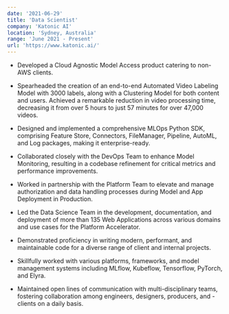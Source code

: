 ```yaml
---
date: '2021-06-29'
title: 'Data Scientist'
company: 'Katonic AI'
location: 'Sydney, Australia'
range: 'June 2021 - Present'
url: 'https://www.katonic.ai/'
---
```


- Developed a Cloud Agnostic Model Access product catering to non-AWS clients.

- Spearheaded the creation of an end-to-end Automated Video Labeling Model with 3000 labels, along with a Clustering Model for both content and users. Achieved a remarkable reduction in video processing time, decreasing it from over 5 hours to just 57 minutes for over 47,000 videos.

- Designed and implemented a comprehensive MLOps Python SDK, comprising Feature Store, Connectors, FileManager, Pipeline, AutoML, and Log packages, making it enterprise-ready.

- Collaborated closely with the DevOps Team to enhance Model Monitoring, resulting in a codebase refinement for critical metrics and performance improvements.

- Worked in partnership with the Platform Team to elevate and manage authorization and data handling processes during Model and App Deployment in Production.

- Led the Data Science Team in the development, documentation, and deployment of more than 135 Web Applications across various domains and use cases for the Platform Accelerator.

- Demonstrated proficiency in writing modern, performant, and maintainable code for a diverse range of client and internal projects.

- Skillfully worked with various platforms, frameworks, and model management systems including MLflow, Kubeflow, Tensorflow, PyTorch, and Elyra.

- Maintained open lines of communication with multi-disciplinary teams, fostering collaboration among engineers, designers, producers, and - clients on a daily basis.
<!--
- Built a Cloud Agnostic Model Access product to non-AWS clients.
- Developed an Automated Video Labeling Model with 3000 labels (end-to-end Pipeline) & Clustering Model (content & users) and Reduce time to process all 47000+ videos reduced to 57 mins.
- Created an enterprise-ready multi-package MLOps Python SDK consists of Feature Store, Connectors, FileManager, Pipeline, AutoML & Log packages.
- Collaborated with the DevOps Team on Model Monitoring to Review and Update the codebase for key metrics & better performance.
- Partnered with Platform Team to Improve & Manage Authorization & Data Handling on Model & App Deployment in Production.
- Lead Data Science Team on Development, Documentation and Deployment of 135+ Web Applications on different domains & use cases for Platform Accelerator.
- Write modern, performant, maintainable code for a diverse array of client and internal projects
- Work with a variety of different platforms, frameworks, and model management systems such as MLflow, Kubeflow, Tensorflow, PyTorch and Elyra
- Communicate with multi-disciplinary teams of engineers, designers, producers, and clients on a daily basis -->
